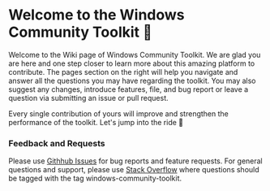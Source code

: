 # Welcome to the Windows Community Toolkit 💼

Welcome to the Wiki page of Windows Community Toolkit. We are glad you are here and one step closer to learn more about this amazing platform to contribute. The pages section on the right will help you navigate and answer all the questions you may have regarding the toolkit. You may also suggest any changes, introduce features, file, and bug report or leave a question via submitting an issue or pull request.

Every single contribution of yours will improve and strengthen the performance of the toolkit. Let's jump into the ride 🎢 


### Feedback and Requests
Please use [Githhub Issues](https://github.com/windows-toolkit/WindowsCommunityToolkit/issues) for bug reports and feature requests. For general questions and support, please use [Stack Overflow](https://stackoverflow.com/questions/tagged/windows-community-toolkit) where questions should be tagged with the tag windows-community-toolkit.


